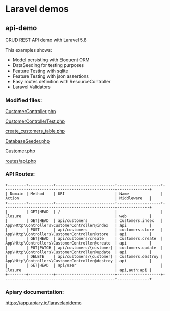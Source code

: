 # Laravel demos

## api-demo 

CRUD REST API  demo with Laravel 5.8

This examples shows:
- Model persisting with Eloquent ORM
- DataSeeding for testing purposes
- Feature Testing with sqlite
- Feature Testing with json assertions
- Easy routes definition with ResourceController
- Laravel Validators


### Modified files:
[CustomerController.php](api-demo/app/Http/Controllers/CustomerController.php)

[CustomerControllerTest.php](api-demo/tests/Feature/CustomerControllerTest.php)

[create_customers_table.php](api-demo/database/migrations/2019_08_01_220752_create_customers_table.php)

[DatabaseSeeder.php](api-demo/database/seeds/DatabaseSeeder.php)

[Customer.php](api-demo/app/Customer.php)

[routes/api.php](api-demo/routes/api.php)


### API Routes:
```
+--------+-----------+--------------------------+-------------------+-------------------------------------------------+--------------+
| Domain | Method    | URI                      | Name              | Action                                          | Middleware   |
+--------+-----------+--------------------------+-------------------+-------------------------------------------------+--------------+
|        | GET|HEAD  | /                        |                   | Closure                                         | web          |
|        | GET|HEAD  | api/customers            | customers.index   | App\Http\Controllers\CustomerController@index   | api          |
|        | POST      | api/customers            | customers.store   | App\Http\Controllers\CustomerController@store   | api          |
|        | GET|HEAD  | api/customers/create     | customers.create  | App\Http\Controllers\CustomerController@create  | api          |
|        | PUT|PATCH | api/customers/{customer} | customers.update  | App\Http\Controllers\CustomerController@update  | api          |
|        | DELETE    | api/customers/{customer} | customers.destroy | App\Http\Controllers\CustomerController@destroy | api          |
|        | GET|HEAD  | api/user                 |                   | Closure                                         | api,auth:api |
+--------+-----------+--------------------------+-------------------+-------------------------------------------------+--------------+
```

### Apiary documentation:
https://app.apiary.io/laravelapidemo
